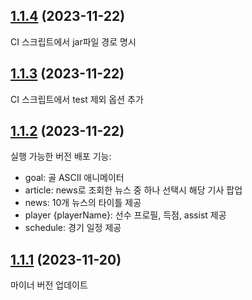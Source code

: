 ## [1.1.4](https://github.com/CHUGGU-ME/CHUGGU-ME-v2/compare/v1.1.3...v1.1.4) (2023-11-22)
CI 스크립트에서 jar파일 경로 명시


## [1.1.3](https://github.com/CHUGGU-ME/CHUGGU-ME-v2/compare/v1.1.2...v1.1.3) (2023-11-22)
CI 스크립트에서 test 제외 옵션 추가


## [1.1.2](https://github.com/CHUGGU-ME/CHUGGU-ME-v2/compare/v1.1.1...v1.1.2) (2023-11-22)
실행 가능한 버전 배포
기능: 
 - goal: 골 ASCII 애니메이터
 - article: news로 조회한 뉴스 중 하나 선택시 해당 기사 팝업 
 - news: 10개 뉴스의 타이틀 제공
 - player {playerName}: 선수 프로필, 득점, assist 제공
 - schedule: 경기 일정 제공


## [1.1.1](https://github.com/CHUGGU-ME/CHUGGU-ME-v2/compare/v1.1.0...v1.1.1) (2023-11-20)
마이너 버전 업데이트



